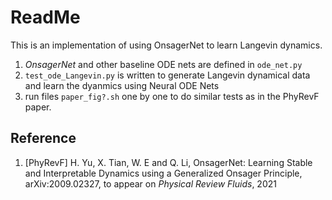 # ReadMe

This is an implementation of using OnsagerNet to learn Langevin dynamics.

1. *OnsagerNet* and other baseline ODE nets are defined in `ode_net.py`
2. `test_ode_Langevin.py` is written to generate Langevin dynamical data and learn the dyanmics using Neural ODE Nets
3. run files `paper_fig?.sh` one by one to do similar tests as in the PhyRevF paper.

## Reference

1. [PhyRevF] H. Yu, X. Tian, W. E and Q. Li, OnsagerNet: Learning Stable and Interpretable Dynamics using a Generalized Onsager Principle, arXiv:2009.02327, to appear on *Physical Review Fluids*, 2021
